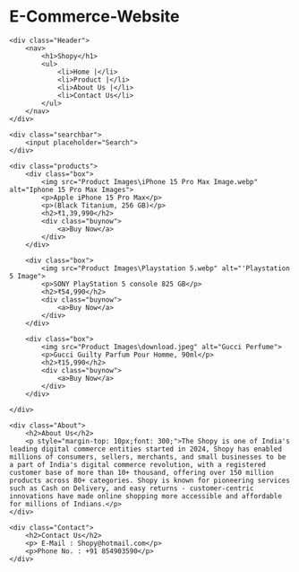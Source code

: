 # E-Commerce-Website
<!DOCTYPE html>
<html lang="en">
<head>
    <meta charset="UTF-8">
    <meta name="viewport" content="width=device-width, initial-scale=1.0">
    <link rel="icon" href="Product Images\icon.png" type="image/png">
    <title>Shopy</title>
    <link rel="stylesheet" href="style.css">
</head>
<body>
    
    <div class="Header">
        <nav>
            <h1>Shopy</h1>
            <ul>
                <li>Home |</li>
                <li>Product |</li>
                <li>About Us |</li>
                <li>Contact Us</li> 
            </ul>
        </nav>
    </div>
    
    <div class="searchbar">
        <input placeholder="Search">
    </div>
    
    <div class="products">
        <div class="box">
            <img src="Product Images\iPhone 15 Pro Max Image.webp" alt="Iphone 15 Pro Max Images">
            <p>Apple iPhone 15 Pro Max</p>
            <p>(Black Titanium, 256 GB)</p>
            <h2>₹1,39,990</h2>
            <div class="buynow">
                <a>Buy Now</a>
            </div>
        </div>

        <div class="box">
            <img src="Product Images\Playstation 5.webp" alt="'Playstation 5 Image">
            <p>SONY PlayStation 5 console 825 GB</p>
            <h2>₹54,990</h2>
            <div class="buynow">
                <a>Buy Now</a>
            </div>
        </div>

        <div class="box">
            <img src="Product Images\download.jpeg" alt="Gucci Perfume">
            <p>Gucci Guilty Parfum Pour Homme, 90ml</p>
            <h2>₹15,990</h2>
            <div class="buynow">
                <a>Buy Now</a>
            </div>
        </div>
    
    </div>
    
    <div class="About">
        <h2>About Us</h2>
        <p style="margin-top: 10px;font: 300;">The Shopy is one of India's leading digital commerce entities started in 2024, Shopy has enabled millions of consumers, sellers, merchants, and small businesses to be a part of India's digital commerce revolution, with a registered customer base of more than 10+ thousand, offering over 150 million products across 80+ categories. Shopy is known for pioneering services such as Cash on Delivery, and easy returns - customer-centric innovations have made online shopping more accessible and affordable for millions of Indians.</p>
    </div>

    <div class="Contact">
        <h2>Contact Us</h2>
        <p> E-Mail : Shopy@hotmail.com</p>
        <p>Phone No. : +91 854903590</p>
    </div>
</body>
</html>
